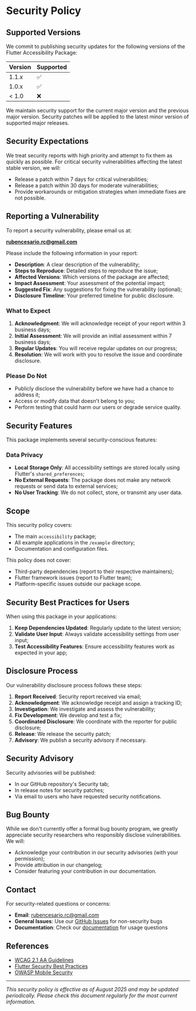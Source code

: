 # Security Policy

## Supported Versions

We commit to publishing security updates for the following versions of the Flutter Accessibility Package:

| Version | Supported          |
| ------- | ------------------ |
| 1.1.x   | :white_check_mark: |
| 1.0.x   | :white_check_mark: |
| < 1.0   | :x:                |

We maintain security support for the current major version and the previous major version. Security patches will be applied to the latest minor version of supported major releases.

## Security Expectations

We treat security reports with high priority and attempt to fix them as quickly as possible. For critical security vulnerabilities affecting the latest stable version, we will:

- Release a patch within 7 days for critical vulnerabilities;
- Release a patch within 30 days for moderate vulnerabilities;
- Provide workarounds or mitigation strategies when immediate fixes are not possible.

## Reporting a Vulnerability

To report a security vulnerability, please email us at:

**rubencesario.rc@gmail.com**

Please include the following information in your report:

- **Description**: A clear description of the vulnerability;
- **Steps to Reproduce**: Detailed steps to reproduce the issue;
- **Affected Versions**: Which versions of the package are affected;
- **Impact Assessment**: Your assessment of the potential impact;
- **Suggested Fix**: Any suggestions for fixing the vulnerability (optional);
- **Disclosure Timeline**: Your preferred timeline for public disclosure.

### What to Expect

1. **Acknowledgment**: We will acknowledge receipt of your report within 3 business days;
2. **Initial Assessment**: We will provide an initial assessment within 7 business days;
3. **Regular Updates**: You will receive regular updates on our progress;
4. **Resolution**: We will work with you to resolve the issue and coordinate disclosure.

### Please Do Not

- Publicly disclose the vulnerability before we have had a chance to address it;
- Access or modify data that doesn't belong to you;
- Perform testing that could harm our users or degrade service quality.

## Security Features

This package implements several security-conscious features:

### Data Privacy
- **Local Storage Only**: All accessibility settings are stored locally using Flutter's `shared_preferences`;
- **No External Requests**: The package does not make any network requests or send data to external services;
- **No User Tracking**: We do not collect, store, or transmit any user data.

## Scope

This security policy covers:

- The main `accessibility` package;
- All example applications in the `/example` directory;
- Documentation and configuration files.

This policy does not cover:

- Third-party dependencies (report to their respective maintainers);
- Flutter framework issues (report to Flutter team);
- Platform-specific issues outside our package scope.

## Security Best Practices for Users

When using this package in your applications:

1. **Keep Dependencies Updated**: Regularly update to the latest version;
2. **Validate User Input**: Always validate accessibility settings from user input;
3. **Test Accessibility Features**: Ensure accessibility features work as expected in your app;

## Disclosure Process

Our vulnerability disclosure process follows these steps:

1. **Report Received**: Security report received via email;
2. **Acknowledgment**: We acknowledge receipt and assign a tracking ID;
3. **Investigation**: We investigate and assess the vulnerability;
4. **Fix Development**: We develop and test a fix;
5. **Coordinated Disclosure**: We coordinate with the reporter for public disclosure;
6. **Release**: We release the security patch;
7. **Advisory**: We publish a security advisory if necessary.

## Security Advisory

Security advisories will be published:

- In our GitHub repository's Security tab;
- In release notes for security patches;
- Via email to users who have requested security notifications.

## Bug Bounty

While we don't currently offer a formal bug bounty program, we greatly appreciate security researchers who responsibly disclose vulnerabilities. We will:

- Acknowledge your contribution in our security advisories (with your permission);
- Provide attribution in our changelog;
- Consider featuring your contribution in our documentation.

## Contact

For security-related questions or concerns:

- **Email**: rubencesario.rc@gmail.com
- **General Issues**: Use our [GitHub Issues](https://github.com/RubenCesario/accessibility/issues) for non-security bugs
- **Documentation**: Check our [documentation](https://pub.dev/documentation/accessibility/latest/) for usage questions

## References

- [WCAG 2.1 AA Guidelines](https://www.w3.org/TR/WCAG21/)
- [Flutter Security Best Practices](https://docs.flutter.dev/security)
- [OWASP Mobile Security](https://owasp.org/www-project-mobile-security/)

---

*This security policy is effective as of August 2025 and may be updated periodically. Please check this document regularly for the most current information.*
